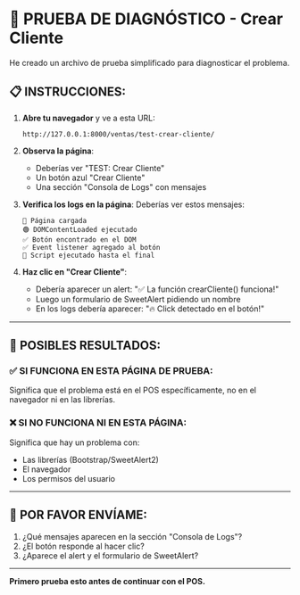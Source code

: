 # 🧪 PRUEBA DE DIAGNÓSTICO - Crear Cliente

He creado un archivo de prueba simplificado para diagnosticar el problema.

## 📋 INSTRUCCIONES:

1. **Abre tu navegador** y ve a esta URL:
   ```
   http://127.0.0.1:8000/ventas/test-crear-cliente/
   ```

2. **Observa la página**:
   - Deberías ver "TEST: Crear Cliente"
   - Un botón azul "Crear Cliente"
   - Una sección "Consola de Logs" con mensajes

3. **Verifica los logs en la página**:
   Deberías ver estos mensajes:
   ```
   🔵 Página cargada
   🟢 DOMContentLoaded ejecutado
   ✅ Botón encontrado en el DOM
   ✅ Event listener agregado al botón
   🔵 Script ejecutado hasta el final
   ```

4. **Haz clic en "Crear Cliente"**:
   - Debería aparecer un alert: "✅ La función crearCliente() funciona!"
   - Luego un formulario de SweetAlert pidiendo un nombre
   - En los logs debería aparecer: "🔥 Click detectado en el botón!"

---

## 🎯 POSIBLES RESULTADOS:

### ✅ SI FUNCIONA EN ESTA PÁGINA DE PRUEBA:
Significa que el problema está en el POS específicamente, no en el navegador ni en las librerías.

### ❌ SI NO FUNCIONA NI EN ESTA PÁGINA:
Significa que hay un problema con:
- Las librerías (Bootstrap/SweetAlert2)
- El navegador
- Los permisos del usuario

---

## 📸 POR FAVOR ENVÍAME:

1. ¿Qué mensajes aparecen en la sección "Consola de Logs"?
2. ¿El botón responde al hacer clic?
3. ¿Aparece el alert y el formulario de SweetAlert?

---

**Primero prueba esto antes de continuar con el POS.**

















